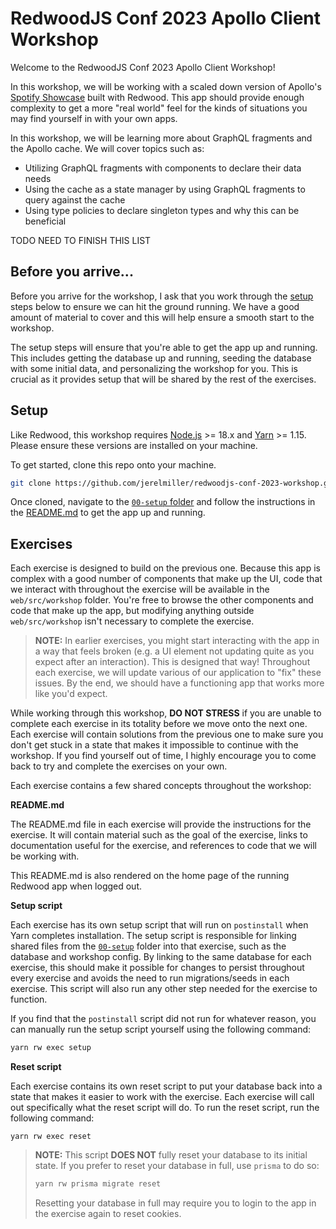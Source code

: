 # RedwoodJS Conf 2023 Apollo Client Workshop

Welcome to the RedwoodJS Conf 2023 Apollo Client Workshop!

In this workshop, we will be working with a scaled down version of Apollo's [Spotify Showcase](https://github.com/apollographql/spotify-showcase) built with Redwood. This app should provide enough complexity to get a more "real world" feel for the kinds of situations you may find yourself in with your own apps.

In this workshop, we will be learning more about GraphQL fragments and the Apollo cache. We will cover topics such as:

- Utilizing GraphQL fragments with components to declare their data needs
- Using the cache as a state manager by using GraphQL fragments to query against the cache
- Using type policies to declare singleton types and why this can be beneficial

TODO NEED TO FINISH THIS LIST

## Before you arrive...

Before you arrive for the workshop, I ask that you work through the [setup](#setup) steps below to ensure we can hit the ground running. We have a good amount of material to cover and this will help ensure a smooth start to the workshop.

The setup steps will ensure that you're able to get the app up and running. This includes getting the database up and running, seeding the database with some initial data, and personalizing the workshop for you. This is crucial as it provides setup that will be shared by the rest of the exercises.

## Setup

Like Redwood, this workshop requires [Node.js](https://nodejs.org/en/) >= 18.x and [Yarn](https://yarnpkg.com/) >= 1.15. Please ensure these versions are installed on your machine.

To get started, clone this repo onto your machine.

```sh
git clone https://github.com/jerelmiller/redwoodjs-conf-2023-workshop.git
```

Once cloned, navigate to the [`00-setup` folder](./00-setup/) and follow the instructions in the [README.md](./00-setup/README.md) to get the app up and running.

## Exercises

Each exercise is designed to build on the previous one. Because this app is complex with a good number of components that make up the UI, code that we interact with throughout the exercise will be available in the `web/src/workshop` folder. You're free to browse the other components and code that make up the app, but modifying anything outside `web/src/workshop` isn't necessary to complete the exercise.

> **NOTE:** In earlier exercises, you might start interacting with the app in a way that feels broken (e.g. a UI element not updating quite as you expect after an interaction). This is designed that way! Throughout each exercise, we will update various of our application to "fix" these issues. By the end, we should have a functioning app that works more like you'd expect.

While working through this workshop, **DO NOT STRESS** if you are unable to complete each exercise in its totality before we move onto the next one. Each exercise will contain solutions from the previous one to make sure you don't get stuck in a state that makes it impossible to continue with the workshop. If you find yourself out of time, I highly encourage you to come back to try and complete the exercises on your own.

Each exercise contains a few shared concepts throughout the workshop:

**README.md**

The README.md file in each exercise will provide the instructions for the exercise. It will contain material such as the goal of the exercise, links to documentation useful for the exercise, and references to code that we will be working with.

This README.md is also rendered on the home page of the running Redwood app when logged out.

**Setup script**

Each exercise has its own setup script that will run on `postinstall` when Yarn completes installation. The setup script is responsible for linking shared files from the [`00-setup`](./00-setup/) folder into that exercise, such as the database and workshop config. By linking to the same database for each exercise, this should make it possible for changes to persist throughout every exercise and avoids the need to run migrations/seeds in each exercise. This script will also run any other step needed for the exercise to function.

If you find that the `postinstall` script did not run for whatever reason, you can manually run the setup script yourself using the following command:

```sh
yarn rw exec setup
```

**Reset script**

Each exercise contains its own reset script to put your database back into a state that makes it easier to work with the exercise. Each exercise will call out specifically what the reset script will do. To run the reset script, run the following command:

```
yarn rw exec reset
```

> **NOTE:** This script **DOES NOT** fully reset your database to its initial state. If you prefer to reset your database in full, use `prisma` to do so:
>
> ```sh
> yarn rw prisma migrate reset
> ```
>
> Resetting your database in full may require you to login to the app in the exercise again to reset cookies.
